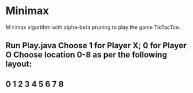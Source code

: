 # Minimax
 Minimax algorithm with alpha-beta pruning to play the game TicTacToe. 

Run Play.java
Choose 1 for Player X; 0 for Player O
Choose location 0-8 as per the following layout:
-------------------------------
0 1 2
3 4 5
6 7 8
-------------------------------
